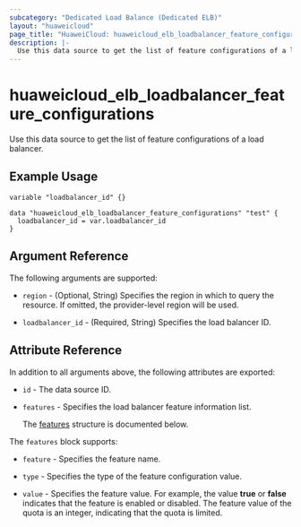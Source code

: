 ```yaml
---
subcategory: "Dedicated Load Balance (Dedicated ELB)"
layout: "huaweicloud"
page_title: "HuaweiCloud: huaweicloud_elb_loadbalancer_feature_configurations"
description: |-
  Use this data source to get the list of feature configurations of a load balancer.
---
```


# huaweicloud_elb_loadbalancer_feature_configurations

Use this data source to get the list of feature configurations of a load balancer.

## Example Usage

```hcl
variable "loadbalancer_id" {}

data "huaweicloud_elb_loadbalancer_feature_configurations" "test" {
  loadbalancer_id = var.loadbalancer_id
}
```

## Argument Reference

The following arguments are supported:

* `region` - (Optional, String) Specifies the region in which to query the resource.
  If omitted, the provider-level region will be used.

* `loadbalancer_id` - (Required, String) Specifies the load balancer ID.

## Attribute Reference

In addition to all arguments above, the following attributes are exported:

* `id` - The data source ID.

* `features` - Specifies the load balancer feature information list.

  The [features](#features_struct) structure is documented below.

<a name="features_struct"></a>
The `features` block supports:

* `feature` - Specifies the feature name.

* `type` - Specifies the type of the feature configuration value.

* `value` - Specifies the feature value.
  For example, the value **true** or **false** indicates that the feature is enabled or disabled.
  The feature value of the quota is an integer, indicating that the quota is limited.
